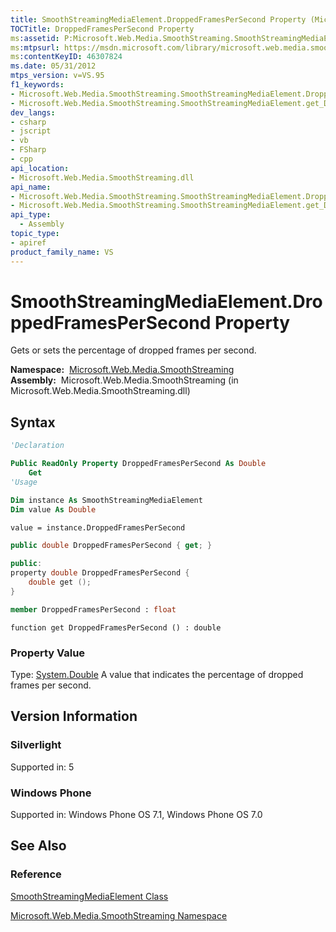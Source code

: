 ```yaml
---
title: SmoothStreamingMediaElement.DroppedFramesPerSecond Property (Microsoft.Web.Media.SmoothStreaming)
TOCTitle: DroppedFramesPerSecond Property
ms:assetid: P:Microsoft.Web.Media.SmoothStreaming.SmoothStreamingMediaElement.DroppedFramesPerSecond
ms:mtpsurl: https://msdn.microsoft.com/library/microsoft.web.media.smoothstreaming.smoothstreamingmediaelement.droppedframespersecond(v=VS.95)
ms:contentKeyID: 46307824
ms.date: 05/31/2012
mtps_version: v=VS.95
f1_keywords:
- Microsoft.Web.Media.SmoothStreaming.SmoothStreamingMediaElement.DroppedFramesPerSecond
- Microsoft.Web.Media.SmoothStreaming.SmoothStreamingMediaElement.get_DroppedFramesPerSecond
dev_langs:
- csharp
- jscript
- vb
- FSharp
- cpp
api_location:
- Microsoft.Web.Media.SmoothStreaming.dll
api_name:
- Microsoft.Web.Media.SmoothStreaming.SmoothStreamingMediaElement.DroppedFramesPerSecond
- Microsoft.Web.Media.SmoothStreaming.SmoothStreamingMediaElement.get_DroppedFramesPerSecond
api_type:
  - Assembly
topic_type:
- apiref
product_family_name: VS
---
```


# SmoothStreamingMediaElement.DroppedFramesPerSecond Property

Gets or sets the percentage of dropped frames per second.

**Namespace:**  [Microsoft.Web.Media.SmoothStreaming](microsoft-web-media-smoothstreaming-namespace_1.md)  
**Assembly:**  Microsoft.Web.Media.SmoothStreaming (in Microsoft.Web.Media.SmoothStreaming.dll)

## Syntax

```vb
'Declaration

Public ReadOnly Property DroppedFramesPerSecond As Double
    Get
'Usage

Dim instance As SmoothStreamingMediaElement
Dim value As Double

value = instance.DroppedFramesPerSecond
```

```csharp
public double DroppedFramesPerSecond { get; }
```

```cpp
public:
property double DroppedFramesPerSecond {
    double get ();
}
```

``` fsharp
member DroppedFramesPerSecond : float
```

```jscript
function get DroppedFramesPerSecond () : double
```

### Property Value

Type: [System.Double](https://msdn.microsoft.com/library/643eft0t\(v=vs.95\))  
A value that indicates the percentage of dropped frames per second.

## Version Information

### Silverlight

Supported in: 5  

### Windows Phone

Supported in: Windows Phone OS 7.1, Windows Phone OS 7.0  

## See Also

### Reference

[SmoothStreamingMediaElement Class](smoothstreamingmediaelement-class-microsoft-web-media-smoothstreaming_1.md)

[Microsoft.Web.Media.SmoothStreaming Namespace](microsoft-web-media-smoothstreaming-namespace_1.md)

